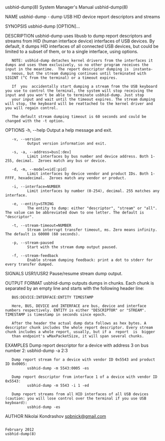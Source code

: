 usbhid-dump(8)                                                                             System Manager's Manual                                                                             usbhid-dump(8)

NAME
       usbhid-dump - dump USB HID device report descriptors and streams

SYNOPSIS
       usbhid-dump [OPTION]...

DESCRIPTION
       usbhid-dump  uses  libusb  to  dump report descriptors and streams from HID (human interface device) interfaces of USB devices.  By default, it dumps HID interfaces of all connected USB devices, but
       could be limited to a subset of them, or to a single interface, using options.

       NOTE: usbhid-dump detaches kernel drivers from the interfaces it dumps and uses them exclusively, so no other program receives the input in the meantime.  The report descriptor dumping is  instanta‐
       neous, but the stream dumping continues until terminated with SIGINT (^C from the terminal) or a timeout expires.

       If  you  accidentally start dumping a stream from the USB keyboard you use to control the terminal, the system will stop receiving the input and you won't be able to terminate usbhid-dump. Just stop
       your input and wait until the timeout expires. The stream dumping will stop, the keyboard will be reattached to the kernel driver and you will regain control.

       The default stream dumping timeout is 60 seconds and could be changed with the -t option.

OPTIONS
       -h, --help
              Output a help message and exit.

       -v, --version
              Output version information and exit.

       -s, -a, --address=bus[:dev]
              Limit interfaces by bus number and device address. Both 1-255, decimal.  Zeroes match any bus or device.

       -d, -m, --model=vid[:pid]
              Limit interfaces by device vendor and product IDs. Both 1-FFFF, hexadecimal.  Zeroes match any vendor or product.

       -i, --interface=NUMBER
              Limit interfaces by number (0-254), decimal. 255 matches any interface.

       -e, --entity=STRING
              The entity to dump: either "descriptor", "stream" or "all". The value can be abbreviated down to one letter. The default is "descriptor".

       -t, --stream-timeout=NUMBER
              Stream interrupt transfer timeout, ms. Zero means infinity. The default is 60000 (60 seconds).

       -p, --stream-paused
              Start with the stream dump output paused.

       -f, --stream-feedback
              Enable stream dumping feedback: print a dot to stderr for every transfer dumped.

SIGNALS
       USR1/USR2
              Pause/resume stream dump output.

OUTPUT FORMAT
       usbhid-dump outputs dumps in chunks. Each chunk is separated by an empty line and starts with the following header line:

       BUS:DEVICE:INTERFACE:ENTITY TIMESTAMP

       Here, BUS, DEVICE and INTERFACE are bus, device and interface numbers respectively. ENTITY is either "DESCRIPTOR" or "STREAM". TIMESTAMP is timestamp in seconds since epoch.

       After the header the actual dump data follows as hex bytes. A descriptor chunk includes the whole report descriptor. Every stream chunk includes a whole report, usually, but if a  report  is  bigger
       than endpoint's wMaxPacketSize, it will span several chunks.

EXAMPLES
       Dump report descriptor for a device with address 3 on bus number 2:
              usbhid-dump -a 2:3

       Dump report stream for a device with vendor ID 0x5543 and product ID 0x0005:
              usbhid-dump -m 5543:0005 -es

       Dump report descriptor from interface 1 of a device with vendor ID 0x5543:
              usbhid-dump -m 5543 -i 1 -ed

       Dump report streams from all HID interfaces of all USB devices (caution: you will lose control over the terminal if you use USB keyboard):
              usbhid-dump -es

AUTHOR
       Nikolai Kondrashov <spbnick@gmail.com>

                                                                                                February 2012                                                                                  usbhid-dump(8)
